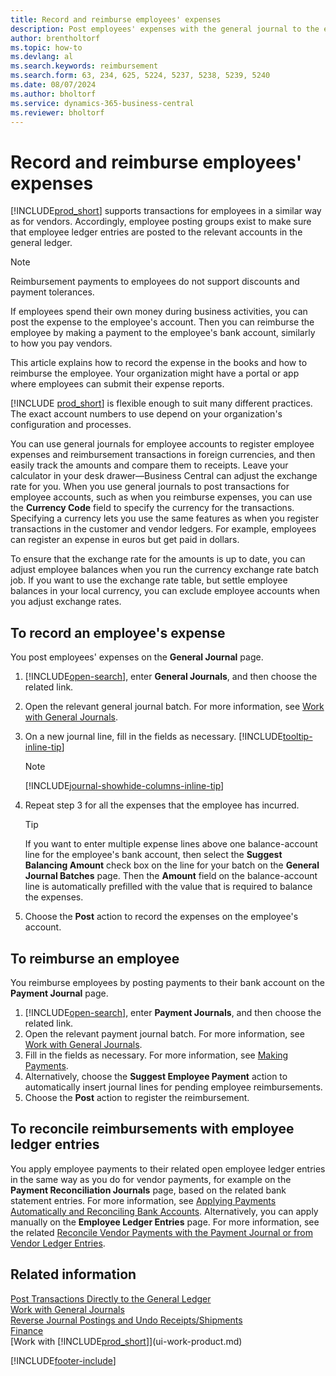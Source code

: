 ```yaml
---
title: Record and reimburse employees' expenses
description: Post employees' expenses with the general journal to the employee's account  then post a payment to their bank account to reimburse the business-related expense.
author: brentholtorf
ms.topic: how-to
ms.devlang: al
ms.search.keywords: reimbursement
ms.search.form: 63, 234, 625, 5224, 5237, 5238, 5239, 5240
ms.date: 08/07/2024
ms.author: bholtorf
ms.service: dynamics-365-business-central
ms.reviewer: bholtorf
---
```


# Record and reimburse employees' expenses

[!INCLUDE[prod_short](includes/prod_short.md)] supports transactions for employees in a similar way as for vendors. Accordingly, employee posting groups exist to make sure that employee ledger entries are posted to the relevant accounts in the general ledger.

> [!NOTE]  
> Reimbursement payments to employees do not support discounts and payment tolerances.

If employees spend their own money during business activities, you can post the expense to the employee's account. Then you can reimburse the employee by making a payment to the employee's bank account, similarly to how you pay vendors.  

This article explains how to record the expense in the books and how to reimburse the employee. Your organization might have a portal or app where employees can submit their expense reports.

[!INCLUDE [prod_short](includes/prod_short.md)] is flexible enough to suit many different practices. The exact account numbers to use depend on your organization's configuration and processes.  

You can use general journals for employee accounts to register employee expenses and reimbursement transactions in foreign currencies, and then easily track the amounts and compare them to receipts. Leave your calculator in your desk drawer—Business Central can adjust the exchange rate for you. When you use general journals to post transactions for employee accounts, such as when you reimburse expenses, you can use the **Currency Code** field to specify the currency for the transactions. Specifying a currency lets you use the same features as when you register transactions in the customer and vendor ledgers. For example, employees can register an expense in euros but get paid in dollars.

To ensure that the exchange rate for the amounts is up to date, you can adjust employee balances when you run the currency exchange rate batch job. If you want to use the exchange rate table, but settle employee balances in your local currency, you can exclude employee accounts when you adjust exchange rates.

## To record an employee's expense

You post employees' expenses on the **General Journal** page.

1. [!INCLUDE[open-search](includes/open-search.md)], enter **General Journals**, and then choose the related link.  
2. Open the relevant general journal batch. For more information, see [Work with General Journals](ui-work-general-journals.md).
3. On a new journal line, fill in the fields as necessary. [!INCLUDE[tooltip-inline-tip](includes/tooltip-inline-tip_md.md)]  

    > [!NOTE]
    > [!INCLUDE[journal-showhide-columns-inline-tip](includes/journal-showhide-columns-inline-tip.md)]
4. Repeat step 3 for all the expenses that the employee has incurred.

    > [!TIP]  
    > If you want to enter multiple expense lines above one balance-account line for the employee's bank account, then select the **Suggest Balancing Amount** check box on the line for your batch on the **General Journal Batches** page. Then the **Amount** field on the balance-account line is automatically prefilled with the value that is required to balance the expenses.
5. Choose the **Post** action to record the expenses on the employee's account.

## To reimburse an employee

You reimburse employees by posting payments to their bank account on the **Payment Journal** page.  

1. [!INCLUDE[open-search](includes/open-search.md)], enter **Payment Journals**, and then choose the related link.
2. Open the relevant payment journal batch. For more information, see [Work with General Journals](ui-work-general-journals.md).
3. Fill in the fields as necessary. For more information, see [Making Payments](payables-make-payments.md).
4. Alternatively, choose the **Suggest Employee Payment** action to automatically insert journal lines for pending employee reimbursements.
5. Choose the **Post** action to register the reimbursement.  

## To reconcile reimbursements with employee ledger entries

You apply employee payments to their related open employee ledger entries in the same way as you do for vendor payments, for example on the **Payment Reconciliation Journals** page, based on the related bank statement entries. For more information, see [Applying Payments Automatically and Reconciling Bank Accounts](receivables-apply-payments-auto-reconcile-bank-accounts.md). Alternatively, you can apply manually on the **Employee Ledger Entries** page. For more information, see the related [Reconcile Vendor Payments with the Payment Journal or from Vendor Ledger Entries](payables-how-apply-purchase-transactions-manually.md).  

## Related information

[Post Transactions Directly to the General Ledger](finance-how-post-transactions-directly.md)    
[Work with General Journals](ui-work-general-journals.md)    
[Reverse Journal Postings and Undo Receipts/Shipments](finance-how-reverse-journal-posting.md)    
[Finance](finance.md)    
[Work with [!INCLUDE[prod_short](includes/prod_short.md)]](ui-work-product.md)    


[!INCLUDE[footer-include](includes/footer-banner.md)]
